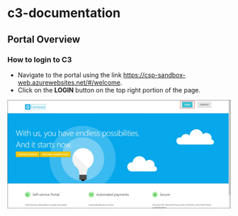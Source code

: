 # c3-documentation



## Portal Overview

### How to login to C3
- Navigate to the portal using the link https://csp-sandbox-web.azurewebsites.net/#/welcome.
- Click on the **LOGIN** button on the top right portion of the page.

<img src="https://github.com/Jithin-Varghese/c3-documentation/blob/master/images/csp-welcome.jpg"/>
